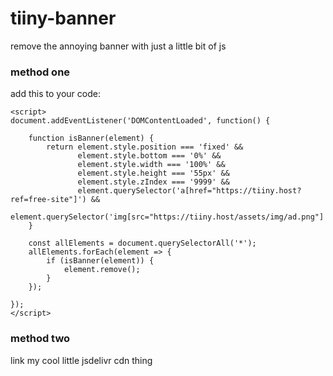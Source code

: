 # tiiny-banner
remove the annoying banner with just a little bit of js


### method one

add this to your code:

```
<script>
document.addEventListener('DOMContentLoaded', function() {

    function isBanner(element) {
        return element.style.position === 'fixed' &&
               element.style.bottom === '0%' &&
               element.style.width === '100%' &&
               element.style.height === '55px' &&
               element.style.zIndex === '9999' &&
               element.querySelector('a[href="https://tiiny.host?ref=free-site"]') &&
               element.querySelector('img[src="https://tiiny.host/assets/img/ad.png"]');
    }

    const allElements = document.querySelectorAll('*');
    allElements.forEach(element => {
        if (isBanner(element)) {
            element.remove();
        }
    });

});
</script>
```

### method two

link my cool little jsdelivr cdn thing
